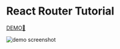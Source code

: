 # React Router Tutorial

[DEMO🚀](https://react-router-tutorial-ovoxiix.vercel.app/)

![demo screenshot](https://github.com/ovoxiix/react-router-tutorial/assets/155057856/57d08d5d-9df2-4ca2-bb0c-159255db79e0)
